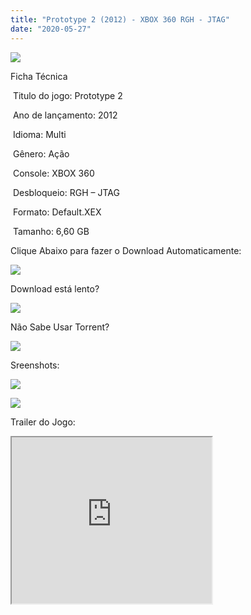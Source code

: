 ```yaml
---
title: "Prototype 2 (2012) - XBOX 360 RGH - JTAG"
date: "2020-05-27"
---
```


[![](https://1.bp.blogspot.com/-6d3ycx-Rvqk/Xs7jzB5vQ3I/AAAAAAAAHNE/22V86t2FpaQRx5Px4DIHqS2EWtTUPzcrwCK4BGAsYHg/s320/xt1290.jpg)](https://1.bp.blogspot.com/-6d3ycx-Rvqk/Xs7jzB5vQ3I/AAAAAAAAHNE/22V86t2FpaQRx5Px4DIHqS2EWtTUPzcrwCK4BGAsYHg/xt1290.jpg)

Ficha Técnica

 Titulo do jogo: Prototype 2

 Ano de lançamento: 2012  

 Idioma: Multi

 Gênero: Ação

 Console: XBOX 360

 Desbloqueio: RGH – JTAG

 Formato: Default.XEX

 Tamanho: 6,60 GB

Clique Abaixo para fazer o Download Automaticamente:

[![](https://1.bp.blogspot.com/-eNerQjlxWXg/Xsyoy1YwxPI/AAAAAAAAG8o/qs-0XGNQDR4jSn0uGinE3EzKZZ6GoZnEACPcBGAYYCw/s1600/LINK1.png)](https://zee.gl/nZmvt32Z)

Download está lento? 

[![](https://1.bp.blogspot.com/-QBDuGFKyRJI/XsypYtiebuI/AAAAAAAAG8w/2RjkhEnbyOwqZwiSxt3jP8uux5MWubGIACLcBGAsYHQ/s1600/LINK3.png)](https://ultragames-torrents.blogspot.com/2020/05/como-acelerar-torrents.html)

Não Sabe Usar Torrent?

[![](https://1.bp.blogspot.com/-z801RGeeaF0/XsypYEdLUrI/AAAAAAAAG8s/Mg8nVcYZpQox_qkNZQ6YLcR9F0FWCX6FwCPcBGAYYCw/s1600/LINK2.png)](https://ultragames-torrents.blogspot.com/2020/04/como-baixar-jogos-com-o-utorrent.html)

Sreenshots:

[![](https://1.bp.blogspot.com/-VUa3GQSZtgA/Xs7kNOpCNNI/AAAAAAAAHNk/aa14t1cfh1kqPhwMhz_bOwU-5ieW6fc9QCK4BGAsYHg/s320/maxresdefault{6caa0e5ef0219ce007afa4c746f50f86dd31afbe5a3c480f6348caee85338f74}2B{6caa0e5ef0219ce007afa4c746f50f86dd31afbe5a3c480f6348caee85338f74}25284{6caa0e5ef0219ce007afa4c746f50f86dd31afbe5a3c480f6348caee85338f74}2529.jpg)](https://1.bp.blogspot.com/-VUa3GQSZtgA/Xs7kNOpCNNI/AAAAAAAAHNk/aa14t1cfh1kqPhwMhz_bOwU-5ieW6fc9QCK4BGAsYHg/maxresdefault{6caa0e5ef0219ce007afa4c746f50f86dd31afbe5a3c480f6348caee85338f74}2B{6caa0e5ef0219ce007afa4c746f50f86dd31afbe5a3c480f6348caee85338f74}25284{6caa0e5ef0219ce007afa4c746f50f86dd31afbe5a3c480f6348caee85338f74}2529.jpg)

[![](https://1.bp.blogspot.com/-DvNwN8TRdcE/Xs7kMiYBtUI/AAAAAAAAHNg/Rb8rRlcXHukUFwgkwGx7OfJg1_0QJKukQCK4BGAsYHg/s320/maxresdefault{6caa0e5ef0219ce007afa4c746f50f86dd31afbe5a3c480f6348caee85338f74}2B{6caa0e5ef0219ce007afa4c746f50f86dd31afbe5a3c480f6348caee85338f74}25283{6caa0e5ef0219ce007afa4c746f50f86dd31afbe5a3c480f6348caee85338f74}2529.jpg)](https://1.bp.blogspot.com/-DvNwN8TRdcE/Xs7kMiYBtUI/AAAAAAAAHNg/Rb8rRlcXHukUFwgkwGx7OfJg1_0QJKukQCK4BGAsYHg/maxresdefault{6caa0e5ef0219ce007afa4c746f50f86dd31afbe5a3c480f6348caee85338f74}2B{6caa0e5ef0219ce007afa4c746f50f86dd31afbe5a3c480f6348caee85338f74}25283{6caa0e5ef0219ce007afa4c746f50f86dd31afbe5a3c480f6348caee85338f74}2529.jpg)

Trailer do Jogo:

<iframe allowfullscreen class="BLOG_video_class" height="266" src="https://www.youtube.com/embed/2JQLnGD2NlA" width="320" youtube-src-id="2JQLnGD2NlA"></iframe>
